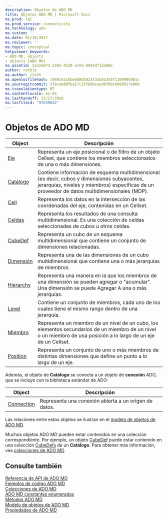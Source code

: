 ```yaml
---
description: Objetos de ADO MD
title: Objetos ADO MD | Microsoft Docs
ms.prod: sql
ms.prod_service: connectivity
ms.technology: ado
ms.custom: ''
ms.date: 01/19/2017
ms.reviewer: ''
ms.topic: conceptual
helpviewer_keywords:
- ADO MD, objects
- objects [ADO MD]
ms.assetid: 2a32e873-3282-4520-a7ed-89493f1da80e
author: rothja
ms.author: jroth
ms.openlocfilehash: c988c6a1bbe0d8d582af3ab8a355f1109906401c
ms.sourcegitcommit: 370cab80fba17c15fb0bceed9f80cb099017e000
ms.translationtype: MT
ms.contentlocale: es-ES
ms.lasthandoff: 12/17/2020
ms.locfileid: "97639652"
---
```

# <a name="ado-md-objects"></a>Objetos de ADO MD

|Object|Descripción|  
|-|-|  
|[Eje](./axis-object-ado-md.md)|Representa un eje posicional o de filtro de un objeto Cellset, que contiene los miembros seleccionados de una o más dimensiones.|  
|[Catálogo](./catalog-object-ado-md.md)|Contiene información de esquema multidimensional (es decir, cubos y dimensiones subyacentes, jerarquías, niveles y miembros) específicas de un proveedor de datos multidimensionales (MDP).|  
|[Cell](./cell-object-ado-md.md)|Representa los datos en la intersección de las coordenadas del eje, contenidas en un Cellset.|  
|[Celdas](./cellset-object-ado-md.md)|Representa los resultados de una consulta multidimensional. Es una colección de celdas seleccionadas de cubos u otros celdas.|  
|[CubeDef](./cubedef-object-ado-md.md)|Representa un cubo de un esquema multidimensional que contiene un conjunto de dimensiones relacionadas.|  
|[Dimensión](./dimension-object-ado-md.md)|Representa una de las dimensiones de un cubo multidimensional que contiene una o más jerarquías de miembros.|  
|[Hierarchy](./hierarchy-object-ado-md.md)|Representa una manera en la que los miembros de una dimensión se pueden agregar o "acumular". Una dimensión se puede Agregar A una o más jerarquías.|  
|[Level](./level-object-ado-md.md)|Contiene un conjunto de miembros, cada uno de los cuales tiene el mismo rango dentro de una jerarquía.|  
|[Miembro](./member-object-ado-md.md)|Representa un miembro de un nivel de un cubo, los elementos secundarios de un miembro de un nivel o un miembro de una posición a lo largo de un eje de un Cellset.|  
|[Position](./position-object-ado-md.md)|Representa un conjunto de uno o más miembros de distintas dimensiones que define un punto a lo largo de un eje.|  
  
 Además, el objeto de **Catálogo** se conecta a un objeto de **conexión** ADO, que se incluye con la biblioteca estándar de ADO:  
  
|Object|Descripción|  
|------------|-----------------|  
|[Connection](../ado-api/connection-object-ado.md)|Representa una conexión abierta a un origen de datos.|  
  
 Las relaciones entre estos objetos se ilustran en el [modelo de objetos de ADO MD](./ado-md-object-model.md).  
  
 Muchos objetos ADO MD pueden estar contenidos en una colección correspondiente. Por ejemplo, un objeto [CubeDef](./cubedef-object-ado-md.md) puede estar contenido en una colección [CubeDefs](./cubedefs-collection-ado-md.md) de un **Catálogo**. Para obtener más información, vea [colecciones de ADO MD](./ado-md-collections.md).  
  
## <a name="see-also"></a>Consulte también  
 [Referencia de API de ADO MD](./ado-md-object-model.md)   
 [Ejemplos de código ADO MD](./ado-md-code-examples.md)   
 [Colecciones de ADO MD](./ado-md-collections.md)   
 [ADO MD constantes enumeradas](./ado-md-enumerated-constants.md)   
 [Métodos ADO MD](./ado-md-methods.md)   
 [Modelo de objetos de ADO MD](./ado-md-object-model.md)   
 [Propiedades de ADO MD](./ado-md-properties.md)